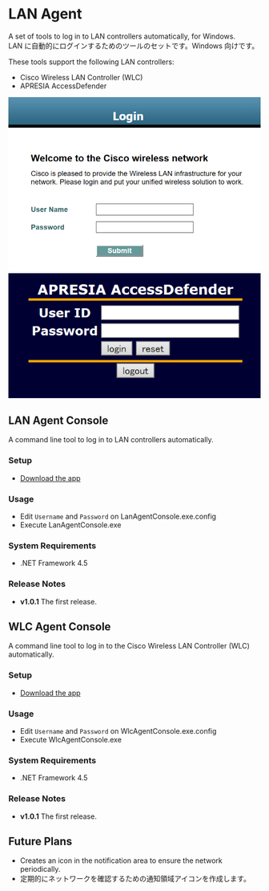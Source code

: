 # LAN Agent
A set of tools to log in to LAN controllers automatically, for Windows.  
LAN に自動的にログインするためのツールのセットです。Windows 向けです。

These tools support the following LAN controllers:
- Cisco Wireless LAN Controller (WLC)
- APRESIA AccessDefender

![WLC-Login](Images/WLC-Login.png)
![Adef-Login](Images/Adef-Login.png)

## LAN Agent Console
A command line tool to log in to LAN controllers automatically.

### Setup
- [Download the app](https://github.com/sakapon/WLC-Agent/raw/master/Downloads/LanAgentConsole-1.0.1.zip)

### Usage
- Edit `Username` and `Password` on LanAgentConsole.exe.config
- Execute LanAgentConsole.exe

### System Requirements
- .NET Framework 4.5

### Release Notes
- **v1.0.1** The first release.

## WLC Agent Console
A command line tool to log in to the Cisco Wireless LAN Controller (WLC) automatically.

### Setup
- [Download the app](https://github.com/sakapon/WLC-Agent/raw/master/Downloads/WlcAgentConsole-1.0.1.zip)

### Usage
- Edit `Username` and `Password` on WlcAgentConsole.exe.config
- Execute WlcAgentConsole.exe

### System Requirements
- .NET Framework 4.5

### Release Notes
- **v1.0.1** The first release.

## Future Plans
- Creates an icon in the notification area to ensure the network periodically.
- 定期的にネットワークを確認するための通知領域アイコンを作成します。
